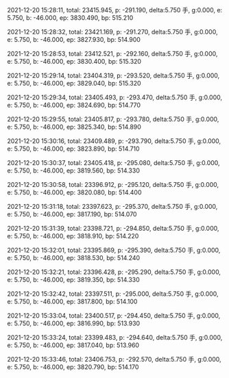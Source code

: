 2021-12-20 15:28:11, total: 23415.945, p: -291.190, delta:5.750 手, g:0.000, e: 5.750, b: -46.000, ep: 3830.490, bp: 515.210

2021-12-20 15:28:32, total: 23421.169, p: -291.270, delta:5.750 手, g:0.000, e: 5.750, b: -46.000, ep: 3827.930, bp: 514.900

2021-12-20 15:28:53, total: 23412.521, p: -292.160, delta:5.750 手, g:0.000, e: 5.750, b: -46.000, ep: 3830.400, bp: 515.320

2021-12-20 15:29:14, total: 23404.319, p: -293.520, delta:5.750 手, g:0.000, e: 5.750, b: -46.000, ep: 3829.040, bp: 515.320

2021-12-20 15:29:34, total: 23405.493, p: -293.470, delta:5.750 手, g:0.000, e: 5.750, b: -46.000, ep: 3824.690, bp: 514.770

2021-12-20 15:29:55, total: 23405.817, p: -293.780, delta:5.750 手, g:0.000, e: 5.750, b: -46.000, ep: 3825.340, bp: 514.890

2021-12-20 15:30:16, total: 23409.489, p: -293.790, delta:5.750 手, g:0.000, e: 5.750, b: -46.000, ep: 3823.890, bp: 514.710

2021-12-20 15:30:37, total: 23405.418, p: -295.080, delta:5.750 手, g:0.000, e: 5.750, b: -46.000, ep: 3819.560, bp: 514.330

2021-12-20 15:30:58, total: 23396.912, p: -295.120, delta:5.750 手, g:0.000, e: 5.750, b: -46.000, ep: 3820.080, bp: 514.400

2021-12-20 15:31:18, total: 23397.623, p: -295.370, delta:5.750 手, g:0.000, e: 5.750, b: -46.000, ep: 3817.190, bp: 514.070

2021-12-20 15:31:39, total: 23398.721, p: -294.850, delta:5.750 手, g:0.000, e: 5.750, b: -46.000, ep: 3818.910, bp: 514.220

2021-12-20 15:32:01, total: 23395.869, p: -295.390, delta:5.750 手, g:0.000, e: 5.750, b: -46.000, ep: 3818.530, bp: 514.240

2021-12-20 15:32:21, total: 23396.428, p: -295.290, delta:5.750 手, g:0.000, e: 5.750, b: -46.000, ep: 3819.350, bp: 514.330

2021-12-20 15:32:42, total: 23397.511, p: -295.000, delta:5.750 手, g:0.000, e: 5.750, b: -46.000, ep: 3817.800, bp: 514.100

2021-12-20 15:33:04, total: 23400.517, p: -294.450, delta:5.750 手, g:0.000, e: 5.750, b: -46.000, ep: 3816.990, bp: 513.930

2021-12-20 15:33:24, total: 23399.483, p: -294.640, delta:5.750 手, g:0.000, e: 5.750, b: -46.000, ep: 3817.040, bp: 513.960

2021-12-20 15:33:46, total: 23406.753, p: -292.570, delta:5.750 手, g:0.000, e: 5.750, b: -46.000, ep: 3820.790, bp: 514.170